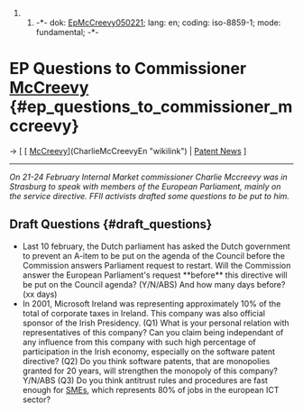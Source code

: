 1.  1.  -\*- dok: [EpMcCreevy050221](EpMcCreevy050221 "wikilink"); lang:
        en; coding: iso-8859-1; mode: fundamental; -\*-

# EP Questions to Commissioner [McCreevy](McCreevy "wikilink") {#ep_questions_to_commissioner_mccreevy}

-\> \[ [ [McCreevy](McCreevy "wikilink")](CharlieMcCreevyEn "wikilink")
\| [ Patent News](SwpatcninoEn "wikilink") \]

------------------------------------------------------------------------

*On 21-24 February Internal Market commissioner Charlie Mccreevy was in
Strasburg to speak with members of the European Parliament, mainly on
the service directive. FFII activists drafted some questions to be put
to him.*

## Draft Questions {#draft_questions}

-   Last 10 february, the Dutch parliament has asked the Dutch
    government to prevent an A-item to be put on the agenda of the
    Council before the Commission answers Parliament request to restart.
    Will the Commission answer the European Parliament\'s request
    \*\*before\*\* this directive will be put on the Council agenda?
    (Y/N/ABS) And how many days before? (xx days)
-   In 2001, Microsoft Ireland was representing approximately 10% of the
    total of corporate taxes in Ireland. This company was also official
    sponsor of the Irish Presidency. (Q1) What is your personal relation
    with representatives of this company? Can you claim being
    independant of any influence from this company with such high
    percentage of participation in the Irish economy, especially on the
    software patent directive? (Q2) Do you think software patents, that
    are monopolies granted for 20 years, will strengthen the monopoly of
    this company? Y/N/ABS (Q3) Do you think antitrust rules and
    procedures are fast enough for [SMEs](SMEs "wikilink"), which
    represents 80% of jobs in the european ICT sector?
